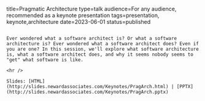 title=Pragmatic Architecture
type=talk
audience=For any audience, recommended as a keynote presentation
tags=presentation, keynote,architecture
date=2023-06-01
status=published
~~~~~~

Ever wondered what a software architect is? Or what a software architecture is? Ever wondered what a software architect does? Even if you are one? In this session, we'll explore what software architecture is, what a software architect does, and why it seems nobody seems to "get" what software is like.
    
<hr />

Slides: [HTML](http://slides.newardassociates.com/Keynotes/PragArch.html) | [PPTX](http://slides.newardassociates.com/Keynotes/PragArch.pptx)
